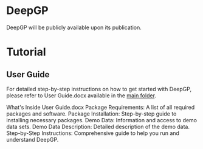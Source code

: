 # DeepGP
DeepGP will be publicly available upon its publication. 
# Tutorial
## User Guide
For detailed step-by-step instructions on how to get started with DeepGP, please refer to User Guide.docx available in the [main folder](https://github.com/yuz2011/DeepGP/blob/main/User%20guide.docx).

What's Inside User Guide.docx
Package Requirements: A list of all required packages and software.
Package Installation: Step-by-step guide to installing necessary packages.
Demo Data: Information and access to demo data sets.
Demo Data Description: Detailed description of the demo data.
Step-by-Step Instructions: Comprehensive guide to help you run and understand DeepGP.
